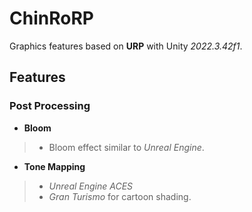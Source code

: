 # ChinRoRP
Graphics features based on **URP** with Unity *2022.3.42f1*.

## Features

### Post Processing
- **Bloom**
>- Bloom effect similar to *Unreal Engine*.
- **Tone Mapping**
>- *Unreal Engine ACES*
>- *Gran Turismo* for cartoon shading.